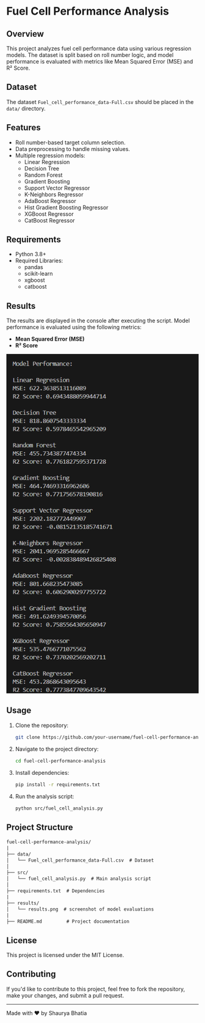 
# Fuel Cell Performance Analysis

## Overview
This project analyzes fuel cell performance data using various regression models. The dataset is split based on roll number logic, and model performance is evaluated with metrics like Mean Squared Error (MSE) and R² Score.

## Dataset
The dataset `Fuel_cell_performance_data-Full.csv` should be placed in the `data/` directory.

## Features
- Roll number-based target column selection.
- Data preprocessing to handle missing values.
- Multiple regression models:
  - Linear Regression
  - Decision Tree
  - Random Forest
  - Gradient Boosting
  - Support Vector Regressor
  - K-Neighbors Regressor
  - AdaBoost Regressor
  - Hist Gradient Boosting Regressor
  - XGBoost Regressor
  - CatBoost Regressor
    
## Requirements
- Python 3.8+
- Required Libraries:
  - pandas
  - scikit-learn
  - xgboost
  - catboost

## Results
The results are displayed in the console after executing the script.
Model performance is evaluated using the following metrics:
 - **Mean Squared Error (MSE)**
 - **R² Score**
   
![Results](results/results.png)

## Usage
1. Clone the repository:
   ```bash
   git clone https://github.com/your-username/fuel-cell-performance-analysis.git
   ```
2. Navigate to the project directory:
   ```bash
   cd fuel-cell-performance-analysis
   ```
3. Install dependencies:
   ```bash
   pip install -r requirements.txt
   ```
4. Run the analysis script:
   ```bash
   python src/fuel_cell_analysis.py
   ```

## Project Structure
```
fuel-cell-performance-analysis/
|
├── data/
│   └── Fuel_cell_performance_data-Full.csv  # Dataset
│
├── src/
│   └── fuel_cell_analysis.py  # Main analysis script
│
├── requirements.txt  # Dependencies
|
├── results/
│   └── results.png  # screenshot of model evaluations
|
├── README.md         # Project documentation

```



## License
This project is licensed under the MIT License.


## Contributing
If you'd like to contribute to this project, feel free to fork the repository, make your changes, and submit a pull request.


---
  
Made with ❤️ by Shaurya Bhatia
